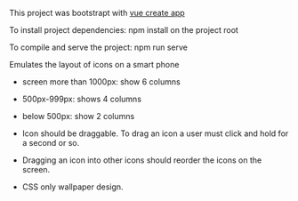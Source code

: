This project was bootstrapt with [vue create app](https://cli.vuejs.org/guide/creating-a-project.html)

To install project dependencies: npm install on the project root

To compile and serve the project: npm run serve

Emulates the layout of icons on a smart phone

- screen more than 1000px: show 6 columns
- 500px-999px: shows 4 columns
- below 500px: show 2 columns

- Icon should be draggable. To drag an icon a user must click and hold for a second or so.
- Dragging an icon into other icons should reorder the icons on the screen.
- CSS only wallpaper design.
